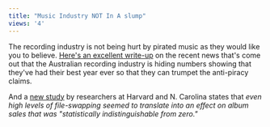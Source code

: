 ```yaml
---
title: "Music Industry NOT In A slump"
views: '4'
---
```

<p>The recording industry is not being hurt by pirated music as they would like you to believe.  <a href="http://arstechnica.com/news/posts/1080605291.html">Here's an excellent write-up</a> on the recent news that's come out that the Australian recording industry is hiding numbers showing that they've had their best year ever so that they can trumpet the anti-piracy claims.</p>
<p>And a <a href="http://news.com.com/2100-1027_3-5181562.html">new study</a> by researchers at Harvard and N. Carolina states that <i>even high levels of file-swapping seemed to translate into an effect on album sales that was "statistically indistinguishable from zero."</i></p>
